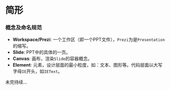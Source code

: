 # 简形

### 概念及命名规范
- **Workspace/Prezi**: 一个工作区（即一个PPT文件），`Prezi`为是`Presentation`的缩写。
- **Slide**: PPT中的具体的一页。
- **Canvas**: 画布，渲染`Slide`的容器概念。
- **Element**: 元素，设计层面的最小粒度，如：文本、图形等。代码层面以大写字母`IE`开头，如`IEText`。

未完待续...